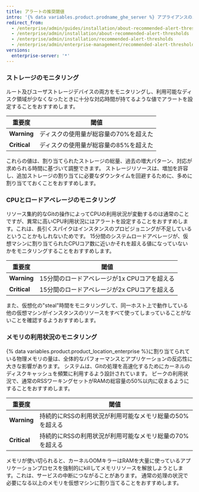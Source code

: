 ```yaml
---
title: アラートの推奨閾値
intro: '{% data variables.product.prodname_ghe_server %} アプライアンスのパフォーマンスに影響を与える前に、システムリソースの問題を通知するようにアラートを設定できます。'
redirect_from:
  - /enterprise/admin/guides/installation/about-recommended-alert-thresholds/
  - /enterprise/admin/installation/about-recommended-alert-thresholds
  - /enterprise/admin/installation/recommended-alert-thresholds
  - /enterprise/admin/enterprise-management/recommended-alert-thresholds
versions:
  enterprise-server: '*'
---
```


### ストレージのモニタリング

ルート及びユーザストレージデバイスの両方をモニタリングし、利用可能なディスク領域が少なくなったときに十分な対応時間が持てるような値でアラートを設定することをおすすめします。

| 重要度          | 閾値                   |
| ------------ | -------------------- |
| **Warning**  | ディスクの使用量が総容量の70%を超えた |
| **Critical** | ディスクの使用量が総容量の85%を超えた |

これらの値は、割り当てられたストレージの総量、過去の増大パターン、対応が求められる時間に基づいて調整できます。 ストレージリソースは、増加を許容し、追加ストレージの割り当てに必要なダウンタイムを回避するために、多めに割り当てておくことをおすすめします。

### CPUとロードアベレージのモニタリング

リソース集約的なGitの操作によってCPUの利用状況が変動するのは通常のことですが、異常に高いCPU利用状況にはアラートを設定することをおすすめします。これは、長引くスパイクはインスタンスのプロビジョニングが不足しているということかもしれないためです。 15分間のシステムロードアベレージが、仮想マシンに割り当てられたCPUコア数に近いかそれを超える値になっていないかをモニタリングすることをおすすめします。

| 重要度          | 閾値                         |
| ------------ | -------------------------- |
| **Warning**  | 15分間のロードアベレージが1x CPUコアを超える |
| **Critical** | 15分間のロードアベレージが2x CPUコアを超える |

また、仮想化の"steal"時間をモニタリングして、同一ホスト上で動作している他の仮想マシンがインスタンスのリソースをすべて使ってしまっていることがないことを確認するようおすすめします。

### メモリの利用状況のモニタリング

{% data variables.product.product_location_enterprise %}に割り当てられている物理メモリの量は、全体的なパフォーマンスとアプリケーションの反応性に大きな影響があります。 システムは、Gitの処理を高速化するためにカーネルのディスクキャッシュを頻繁に利用するよう設計されています。 ピークの利用状況で、通常のRSSワーキングセットがRAMの総容量の50%以内に収まるようにすることをおすすめします。

| 重要度          | 閾値                              |
| ------------ | ------------------------------- |
| **Warning**  | 持続的にRSSの利用状況が利用可能なメモリ総量の50%を超える |
| **Critical** | 持続的にRSSの利用状況が利用可能なメモリ総量の70%を超える |

メモリが使い切られると、カーネルOOMキラーはRAMを大量に使っているアプリケーションプロセスを強制的にkillしてメモリリソースを解放しようとします。これは、サービスの中断につながることがあります。 通常の処理の状況で必要になる以上のメモリを仮想マシンに割り当てることをおすすめします。
